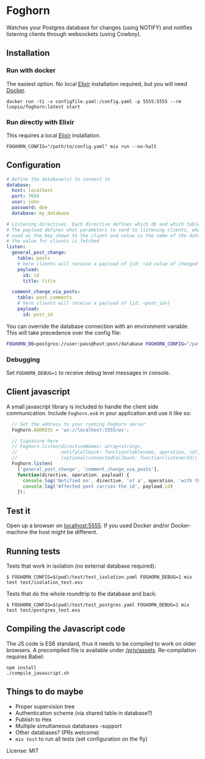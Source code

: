# Foghorn

Watches your Postgres database for changes (using NOTIFY) and notifies listening clients through websockets (using Cowboy).

## Installation

### Run with docker

The easiest option. No local [Elixir](http://elixir-lang.org/) installation required, but you will need [Docker](https://www.docker.com/products/overview).

```
docker run -ti -v configfile.yaml:/config.yaml -p 5555:5555 --rm luopio/foghorn:latest start
```

### Run directly with Elixir

This requires a local [Elixir](http://elixir-lang.org/) installation.

```
FOGHORN_CONFIG="/path/to/config.yaml" mix run --no-halt
```

## Configuration

```yaml
# Define the database(s) to connect to
database:
  host: localhost
  port: 7654
  user: john
  password: doe
  database: my_database

# Listening directives. Each directive defines which db and which table to listen to.
# The payload defines what parameters to send to listening clients, where the key is
# used as the key shown to the client and value is the name of the database column where
# the value for clients is fetched
listen:
  general_post_change:
    table: posts
    # here clients will receive a payload of {id: <id value of changed row>, title: <title of changed row>}
    payload:
      id: id
      title: title

  comment_change_via_posts:
    table: post_comments
    # here clients will receive a payload of {id: <post_id>}
    payload:
      id: post_id

```

You can override the database connection with an environment variable. This will take precedence over the config
file:

```bash
FOGHORN_DB=postgres://user:pass@host:post/database FOGHORN_CONFIG="/path/to/config.yaml" mix run --no-halt
```

### Debugging

Set `FOGHORN_DEBUG=1` to receive debug level messages in console.

## Client javascript

A small javascript library is included to handle the client side communication. Include `Foghorn.es6` in your
application and use it like so:
```js
  // Set the address to your running Foghorn server
  Foghorn.ADDRESS = 'ws://localhost:5555/ws';

  // Signature here
  // Foghorn.listen(directiveNames: array<string>,
  //                notifyCallback: function(tablename, operation, id),
  //                (optional)connectedCallback: function(listenerId))
  Foghorn.listen(
    ['general_post_change', 'comment_change_via_posts'],
    function(directive, operation, payload) {
      console.log('Notified on', directive, 'of a', operation, 'with the payload', payload);
      console.log('Affected post carries the id', payload.id)
    });
```

## Test it

Open up a browser on [localhost:5555](localhost:5555). If you used Docker and/or Docker-machine
the host might be different.

## Running tests

Tests that work in isolation (no external database required):
```
$ FOGHORN_CONFIG=$(pwd)/test/test_isolation.yaml FOGHORN_DEBUG=1 mix test test/isolation_test.exs
```

Tests that do the whole roundtrip to the database and back:
```
$ FOGHORN_CONFIG=$(pwd)/test/test_postgres.yaml FOGHORN_DEBUG=1 mix test test/postgres_test.exs
```


## Compiling the Javascript code

The JS code is ES6 standard, thus it needs to be compiled to work on older browsers.
A precompiled file is available under [/priv/assets](./priv/assets/). Re-compilation requires Babel:

```
npm install
./compile_javascript.sh
```

## Things to do maybe

- Proper supervision tree
- Authentication scheme (via shared table in database?)
- Publish to Hex
- Multiple simultaneous databases -support
- Other databases? (PRs welcome)
- `mix test` to run all tests (set configuration on the fly)


License: MIT
